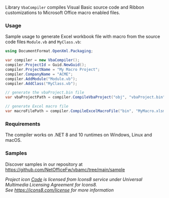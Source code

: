 Library `VbaCompiler` compiles Visual Basic source code and Ribbon customizations to Microsoft Office macro enabled files.

### Usage

Sample usage to generate Excel workbook file with macro
from the source code files `Module.vb` and `MyClass.vb`:

```csharp
using DocumentFormat.OpenXml.Packaging;

var compiler = new VbaCompiler();
compiler.ProjectId = Guid.NewGuid();
compiler.ProjectName = "My Macro Project";
compiler.CompanyName = "ACME";
compiler.AddModule("Module.vb");
compiler.AddClass("MyClass.vb");

// generate the vbaProject.bin file
var vbaProjectPath = compiler.CompileVbaProject("obj", "vbaProject.bin");

// generate Excel macro file
var macroFilePath = compiler.CompileExcelMacroFile("bin", "MyMacro.xlsm", vbaProjectPath, SpreadsheetDocumentType.MacroEnabledWorkbook);
```

### Requirements

The compiler works on .NET 8 and 10 runtimes on Windows, Linux and macOS.

### Samples

Discover samples in our repository at <https://github.com/NetOfficeFw/vbamc/tree/main/sample>


_Project icon [Code][1] is licensed from Icons8 service under Universal Multimedia Licensing Agreement for Icons8._  
_See <https://icons8.com/license> for more information_

[1]: https://icons8.com/icon/43988/code
